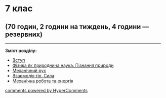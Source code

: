 <div id="hypercomments_widget" class="js-hypercomments-widget invisible"></div>

# 7 клас

## (70 годин, 2 години на тиждень, 4 години — резервних)

<hr>
<p><b>Зміст розділу:</b></p>
<ul type="disc">
<li><a href="https://physicsmon79.ed-era.com/1/vstup.html">Вступ</a></li>
<li><a href="https://physicsmon79.ed-era.com/1/fizika_pryrodnycha_nauka.html">Фізика як природнича наука. Пізнання природи</a></li>
<li><a href="https://physicsmon79.ed-era.com/1/mekhanichniy_rukh.html">Механічний рух</a></li>
<li><a href="https://physicsmon79.ed-era.com/1/vzaemodiya_til_syla.html">Взаємодія тіл. Сила</a></li>
<li><a href="https://physicsmon79.ed-era.com/1/mekhanichna_robota_ta_energiya.html">Механічна робота та енергія</a></li>
</ul>

<div class="js-hypercomments-container">
<a href="http://hypercomments.com" class="hc-link" title="comments widget">comments powered by HyperComments</a>
</div>
